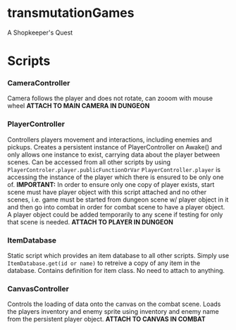 # transmutationGames
A Shopkeeper's Quest

# Scripts
### CameraController ###
Camera follows the player and does not rotate, can zooom with mouse wheel
__ATTACH TO MAIN CAMERA IN DUNGEON__

### PlayerController ###
Controllers players movement and interactions, including enemies and pickups. Creates a persistent instance of PlayerController on Awake() and only allows one instance to exist, carrying data about the player between scenes. Can be accessed from all other scripts by using `PlayerControler.player.publicFunctionOrVar`
`PlayerController.player` is accessing the instance of the player which there is ensured to be only one of.
__IMPORTANT:__ In order to ensure only one copy of player exists, start scene must have player object with this script attached and no other scenes, i.e. game must be started from dungeon scene w/ player object in it and then go into combat in order for combat scene to have a player object. A player object could be added temporarily to any scene if testing for only that scene is needed.
__ATTACH TO PLAYER IN DUNGEON__

### ItemDatabase ##
Static script which provides an item database to all other scripts. Simply use `ItemDatabase.get(id or name)` to retreive a copy of any item in the database. Contains definition for item class. No need to attach to anything.

### CanvasController ##
Controls the loading of data onto the canvas on the combat scene. Loads the players inventory and enemy sprite using inventory and enemy name from the persistent player object.
__ATTACH TO CANVAS IN COMBAT__

